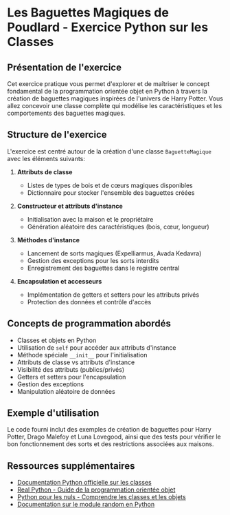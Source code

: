 # Les Baguettes Magiques de Poudlard - Exercice Python sur les Classes

## Présentation de l'exercice

Cet exercice pratique vous permet d'explorer et de maîtriser le concept fondamental de la programmation orientée objet en Python à travers la création de baguettes magiques inspirées de l'univers de Harry Potter. Vous allez concevoir une classe complète qui modélise les caractéristiques et les comportements des baguettes magiques.

## Structure de l'exercice

L'exercice est centré autour de la création d'une classe `BaguetteMagique` avec les éléments suivants:

1. **Attributs de classe** 
   - Listes de types de bois et de cœurs magiques disponibles
   - Dictionnaire pour stocker l'ensemble des baguettes créées

2. **Constructeur et attributs d'instance**
   - Initialisation avec la maison et le propriétaire
   - Génération aléatoire des caractéristiques (bois, cœur, longueur)

3. **Méthodes d'instance**
   - Lancement de sorts magiques (Expelliarmus, Avada Kedavra)
   - Gestion des exceptions pour les sorts interdits
   - Enregistrement des baguettes dans le registre central

4. **Encapsulation et accesseurs**
   - Implémentation de getters et setters pour les attributs privés
   - Protection des données et contrôle d'accès

## Concepts de programmation abordés

- Classes et objets en Python
- Utilisation de `self` pour accéder aux attributs d'instance
- Méthode spéciale `__init__` pour l'initialisation
- Attributs de classe vs attributs d'instance
- Visibilité des attributs (publics/privés)
- Getters et setters pour l'encapsulation
- Gestion des exceptions
- Manipulation aléatoire de données

## Exemple d'utilisation

Le code fourni inclut des exemples de création de baguettes pour Harry Potter, Drago Malefoy et Luna Lovegood, ainsi que des tests pour vérifier le bon fonctionnement des sorts et des restrictions associées aux maisons.

## Ressources supplémentaires

- [Documentation Python officielle sur les classes](https://docs.python.org/fr/3/tutorial/classes.html)
- [Real Python - Guide de la programmation orientée objet](https://realpython.com/python3-object-oriented-programming/)
- [Python pour les nuls - Comprendre les classes et les objets](https://python.sdv.univ-paris-diderot.fr/15_classes/)
- [Documentation sur le module random en Python](https://docs.python.org/fr/3/library/random.html)
